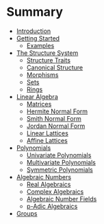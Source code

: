 # Summary

- [Introduction](./introduction.md)
- [Getting Started](./getting_started/getting_started.md)
  - [Examples](./getting_started/examples.md)
- [The Structure System](./structure/structure_root.md)
  - [Structure Traits](./structure/structure.md)
  - [Canonical Structure](./structure/canonical.md)
  - [Morphisms]()
  - [Sets]()
  - [Rings]()
- [Linear Algebra]()
  - [Matrices]()
  - [Hermite Normal Form]()
  - [Smith Normal Form]()
  - [Jordan Normal Form]()
  - [Linear Lattices]()
  - [Affine Lattices]()
- [Polynomials]()
  - [Univariate Polynomials]()
  - [Multivariate Polynomials]()
  - [Symmetric Polynomials]()
- [Algebraic Numbers]()
  - [Real Algebraics]()
  - [Complex Algebraics]()
  - [Algebraic Number Fields]()
  - [p-Adic Algebraics]()
- [Groups]()